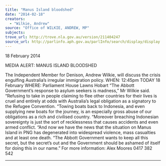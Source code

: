```yaml
---
title: "Manus Island bloodshed"
date: "2014-02-18"
creators:
  - "Wilkie, Andrew"
source: "Office of WILKIE, ANDREW, MP"
subjects:
trove_url: http://trove.nla.gov.au/version/211404247
source_url: http://parlinfo.aph.gov.au/parlInfo/search/display/display.w3p;query=Id%3A%22media/pressrel/3006317%22
---
```


 

 18 February 2014 

 

 MEDIA ALERT: MANUS ISLAND BLOODSHED 

 

 The Independent Member for Denison, Andrew Wilkie, will discuss the crisis engulfing  Australia’s irregular immigration policy.  WHEN: 12:45pm TODAY 18 February  WHERE: Parliament House Lawns Hobart  “The Abbott Government’s response to asylum seekers is madness,” Mr Wilkie said.  “Refusing  to  take  in  people  claiming  to  flee  other  countries  for  their  lives  is  cruel  and   entirely  at  odds  with  Australia’s  legal  obligation  as  a  signatory  to  the  Refugee   Convention.  “Towing  boats  back  to  Indonesia,  and  even  supplying  new  boats  for  the  journey,  is  an   especially gross abuse of our obligations as a rich and civilised country.  “Moreover breaching Indonesian sovereignty is  just  the sort  of recklessness  that  causes   accidents and even armed conflict.  “And now we have the news that the situation on Manus Island in PNG has degenerated  into widespread violence, mass casualties and at least one death.  “The  Abbott  Government  wants  to  keep  all  this  secret,  but  the  secret’s  out  and  the   Government should be ashamed of itself for doing this in our name.”  For more information: Alex Moores 0417 382 542   

 ______________________________________________________________________ 

 

